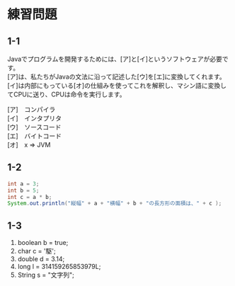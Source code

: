 # 練習問題
## 1-1
Javaでプログラムを開発するためには、[ア]と[イ]というソフトウェアが必要です。  
[ア]は、私たちがJavaの文法に沿って記述した[ウ]を[エ]に変換してくれます。  
[イ]は内部にもっている[オ]の仕組みを使ってこれを解釈し、マシン語に変換してCPUに送り、CPUは命令を実行します。

[ア]　コンパイラ  
[イ]　インタプリタ  
[ウ]　ソースコード  
[エ]　バイトコード  
[オ]　x => JVM

## 1-2
```java
int a = 3;
int b = 5;
int c = a * b;
System.out.println("縦幅" + a + "横幅" + b + "の長方形の面積は、" + c );
```

## 1-3
1. boolean b = true;  
1. char c = '駆';  
1. double d = 3.14;  
1. long l = 314159265853979L;  
1. String s = "文字列";